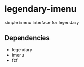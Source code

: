 # legendary-imenu

simple imenu interface for legendary

## Dependencies

- legendary
- imenu
- fzf
